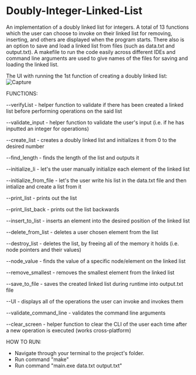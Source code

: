 # Doubly-Integer-Linked-List

An implementation of a doubly linked list for integers. A total of 13 functions which the user can choose to invoke on their linked list for removing, inserting, and others are displayed when the program starts. There also is an option to save and load a linked list from files (such as data.txt and output.txt). A makefile to run the code easily across different IDEs and command line arguments are used to give names of the files for saving and loading the linked list.



The UI with running the 1st function of creating a doubly linked list:
![Capture](https://github.com/user-attachments/assets/e9d2fb7b-7d00-493a-92af-96756e29cdd8)


FUNCTIONS:

--verifyList - helper function to validate if there has been created a linked list before performing operations on the said list

--validate_input - helper function to validate the user's input (i.e. if he has inputted an integer for operations)

--create_list - creates a doubly linked list and initializes it from 0 to the desired number

--find_length - finds the length of the list and outputs it

--initialize_li - let's the user manually initialize each element of the linked list

--initialize_from_file - let's the user write his list in the data.txt file and then intialize and create a list from it

--print_list - prints out the list

--print_list_back - prints out the list backwards

--insert_to_list - inserts an element into the desired position of the linked list

--delete_from_list - deletes a user chosen element from the list

--destroy_list - deletes the list, by freeing all of the memory it holds (i.e. node pointers and their values)

--node_value - finds the value of a specific node/element on the linked list

--remove_smallest - removes the smallest element from the linked list

--save_to_file - saves the created linked list during runtime into output.txt file

--UI - displays all of the operations the user can invoke and invokes them

--validate_command_line - validates the command line arguments

--clear_screen - helper function to clear the CLI of the user each time after a new operation is executed (works cross-platform)


HOW TO RUN:

* Navigate through your terminal to the project's folder.
* Run command "make"
* Run command "main.exe data.txt output.txt"
